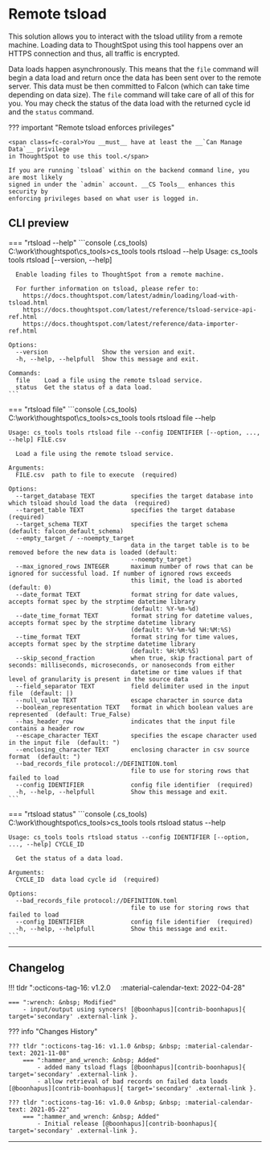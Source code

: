 # Remote tsload

This solution allows you to interact with the tsload utility from a remote machine.
Loading data to ThoughtSpot using this tool happens over an HTTPS connection and thus,
all traffic is encrypted.

Data loads happen asynchronously. This means that the `file` command will begin a data
load and return once the data has been sent over to the remote server. This data must be
then committed to Falcon (which can take time depending on data size). The `file`
command will take care of all of this for you. You may check the status of the data load
with the returned cycle id and the `status` command.

??? important "Remote tsload enforces privileges"

    <span class=fc-coral>You __must__ have at least the __`Can Manage Data`__ privilege
    in ThoughtSpot to use this tool.</span>

    If you are running `tsload` within on the backend command line, you are most likely
    signed in under the `admin` account. __CS Tools__ enhances this security by
    enforcing privileges based on what user is logged in.


## CLI preview

=== "rtsload --help"
    ```console
    (.cs_tools) C:\work\thoughtspot\cs_tools>cs_tools tools rtsload --help
    Usage: cs_tools tools rtsload [--version, --help] <command>

      Enable loading files to ThoughtSpot from a remote machine.

      For further information on tsload, please refer to:
        https://docs.thoughtspot.com/latest/admin/loading/load-with-tsload.html
        https://docs.thoughtspot.com/latest/reference/tsload-service-api-ref.html
        https://docs.thoughtspot.com/latest/reference/data-importer-ref.html

    Options:
      --version               Show the version and exit.
      -h, --help, --helpfull  Show this message and exit.

    Commands:
      file    Load a file using the remote tsload service.
      status  Get the status of a data load.
    ```

=== "rtsload file"
    ```console
    (.cs_tools) C:\work\thoughtspot\cs_tools>cs_tools tools rtsload file --help

    Usage: cs_tools tools rtsload file --config IDENTIFIER [--option, ..., --help] FILE.csv

      Load a file using the remote tsload service.

    Arguments:
      FILE.csv  path to file to execute  (required)

    Options:
      --target_database TEXT          specifies the target database into which tsload should load the data  (required)
      --target_table TEXT             specifies the target database  (required)
      --target_schema TEXT            specifies the target schema  (default: falcon_default_schema)
      --empty_target / --noempty_target
                                      data in the target table is to be removed before the new data is loaded (default:
                                      --noempty_target)
      --max_ignored_rows INTEGER      maximum number of rows that can be ignored for successful load. If number of ignored rows exceeds
                                      this limit, the load is aborted  (default: 0)
      --date_format TEXT              format string for date values, accepts format spec by the strptime datetime library
                                      (default: %Y-%m-%d)
      --date_time_format TEXT         format string for datetime values, accepts format spec by the strptime datetime library
                                      (default: %Y-%m-%d %H:%M:%S)
      --time_format TEXT              format string for time values, accepts format spec by the strptime datetime library
                                      (default: %H:%M:%S)
      --skip_second_fraction          when true, skip fractional part of seconds: milliseconds, microseconds, or nanoseconds from either
                                      datetime or time values if that level of granularity is present in the source data
      --field_separator TEXT          field delimiter used in the input file  (default: |)
      --null_value TEXT               escape character in source data
      --boolean_representation TEXT   format in which boolean values are represented  (default: True_False)
      --has_header_row                indicates that the input file contains a header row
      --escape_character TEXT         specifies the escape character used in the input file  (default: ")
      --enclosing_character TEXT      enclosing character in csv source format  (default: ")
      --bad_records_file protocol://DEFINITION.toml
                                      file to use for storing rows that failed to load
      --config IDENTIFIER             config file identifier  (required)
      -h, --help, --helpfull          Show this message and exit.
    ```

=== "rtsload status"
    ```console
    (.cs_tools) C:\work\thoughtspot\cs_tools>cs_tools tools rtsload status --help

    Usage: cs_tools tools rtsload status --config IDENTIFIER [--option, ..., --help] CYCLE_ID

      Get the status of a data load.

    Arguments:
      CYCLE_ID  data load cycle id  (required)

    Options:
      --bad_records_file protocol://DEFINITION.toml
                                      file to use for storing rows that failed to load
      --config IDENTIFIER             config file identifier  (required)
      -h, --help, --helpfull          Show this message and exit.
    ```

---

## Changelog

!!! tldr ":octicons-tag-16: v1.2.0 &nbsp; &nbsp; :material-calendar-text: 2022-04-28"

    === ":wrench: &nbsp; Modified"
        - input/output using syncers! [@boonhapus][contrib-boonhapus]{ target='secondary' .external-link }.

??? info "Changes History"

    ??? tldr ":octicons-tag-16: v1.1.0 &nbsp; &nbsp; :material-calendar-text: 2021-11-08"
        === ":hammer_and_wrench: &nbsp; Added"
            - added many tsload flags [@boonhapus][contrib-boonhapus]{ target='secondary' .external-link }.
            - allow retrieval of bad records on failed data loads [@boonhapus][contrib-boonhapus]{ target='secondary' .external-link }.

    ??? tldr ":octicons-tag-16: v1.0.0 &nbsp; &nbsp; :material-calendar-text: 2021-05-22"
        === ":hammer_and_wrench: &nbsp; Added"
            - Initial release [@boonhapus][contrib-boonhapus]{ target='secondary' .external-link }.

---

[contrib-boonhapus]: https://github.com/boonhapus
